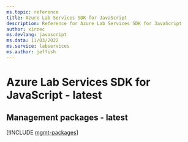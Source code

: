 ```yaml
---
ms.topic: reference
title: Azure Lab Services SDK for JavaScript
description: Reference for Azure Lab Services SDK for JavaScript
author: xirzec
ms.devlang: javascript
ms.data: 11/03/2022
ms.service: labservices
ms.author: jeffish
---
```

# Azure Lab Services SDK for JavaScript - latest

## Management packages - latest
[!INCLUDE [mgmt-packages](lab-services-mgmt-index.md)]